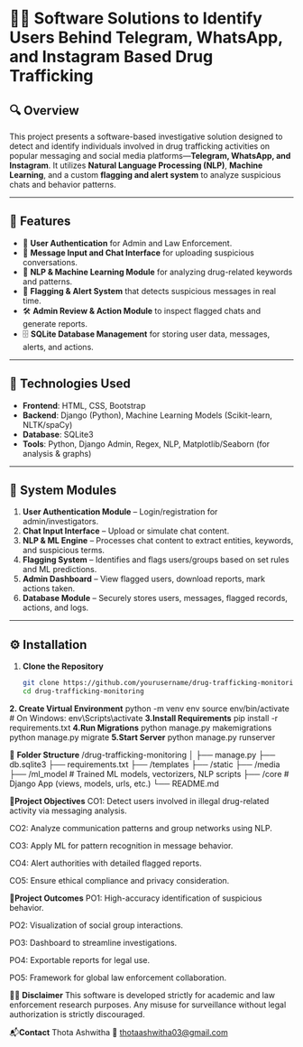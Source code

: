 # 🕵️‍♀️ Software Solutions to Identify Users Behind Telegram, WhatsApp, and Instagram Based Drug Trafficking

## 🔍 Overview

This project presents a software-based investigative solution designed to detect and identify individuals involved in drug trafficking activities on popular messaging and social media platforms—**Telegram, WhatsApp, and Instagram**. It utilizes **Natural Language Processing (NLP)**, **Machine Learning**, and a custom **flagging and alert system** to analyze suspicious chats and behavior patterns.

---

## 🚀 Features

- 🔐 **User Authentication** for Admin and Law Enforcement.
- 💬 **Message Input and Chat Interface** for uploading suspicious conversations.
- 🧠 **NLP & Machine Learning Module** for analyzing drug-related keywords and patterns.
- 🚨 **Flagging & Alert System** that detects suspicious messages in real time.
- 🛠 **Admin Review & Action Module** to inspect flagged chats and generate reports.
- 🗄 **SQLite Database Management** for storing user data, messages, alerts, and actions.

---

## 🧰 Technologies Used

- **Frontend**: HTML, CSS, Bootstrap  
- **Backend**: Django (Python), Machine Learning Models (Scikit-learn, NLTK/spaCy)  
- **Database**: SQLite3  
- **Tools**: Python, Django Admin, Regex, NLP, Matplotlib/Seaborn (for analysis & graphs)

---

## 🧪 System Modules

1. **User Authentication Module** – Login/registration for admin/investigators.
2. **Chat Input Interface** – Upload or simulate chat content.
3. **NLP & ML Engine** – Processes chat content to extract entities, keywords, and suspicious terms.
4. **Flagging System** – Identifies and flags users/groups based on set rules and ML predictions.
5. **Admin Dashboard** – View flagged users, download reports, mark actions taken.
6. **Database Module** – Securely stores users, messages, flagged records, actions, and logs.

---

## ⚙️ Installation

1. **Clone the Repository**
   ```bash
   git clone https://github.com/yourusername/drug-trafficking-monitoring.git
   cd drug-trafficking-monitoring
**2. Create Virtual Environment**
   python -m venv env
   source env/bin/activate  # On Windows: env\Scripts\activate
**3.Install Requirements**
   pip install -r requirements.txt
**4.Run Migrations**
  python manage.py makemigrations
  python manage.py migrate
**5.Start Server**
  python manage.py runserver
  
📁 **Folder Structure**
/drug-trafficking-monitoring
│
├── manage.py
├── db.sqlite3
├── requirements.txt
├── /templates
├── /static
├── /media
├── /ml_model         # Trained ML models, vectorizers, NLP scripts
├── /core             # Django App (views, models, urls, etc.)
└── README.md

🎯**Project Objectives**
CO1: Detect users involved in illegal drug-related activity via messaging analysis.

CO2: Analyze communication patterns and group networks using NLP.

CO3: Apply ML for pattern recognition in message behavior.

CO4: Alert authorities with detailed flagged reports.

CO5: Ensure ethical compliance and privacy consideration.

🧾**Project Outcomes**
PO1: High-accuracy identification of suspicious behavior.

PO2: Visualization of social group interactions.

PO3: Dashboard to streamline investigations.

PO4: Exportable reports for legal use.

PO5: Framework for global law enforcement collaboration.

👨‍⚖️ **Disclaimer**
This software is developed strictly for academic and law enforcement research purposes. Any misuse for surveillance without legal authorization is strictly discouraged.

📬**Contact**
Thota Ashwitha
📧 thotaashwitha03@gmail.com





